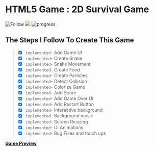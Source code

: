 # HTML5 Game : 2D Survival Game
![Follow](https://img.shields.io/twitter/follow/codingover?label=Follow%20%40codingover&logo=twitter&style=plastic)
![](https://img.shields.io/badge/rating-4.5%2F5-brightgreen)
![progress](https://progress-bar.dev/100/?title=Completed)


## The Steps I Follow To Create This Game

> - [x] `implemented`- Add Game UI
> - [x] `implemented`- Create Snake
> - [x] `implemented`- Snake Movement
> - [x] `implemented`- Create Food
> - [x] `implemented`- Create Particles
> - [x] `implemented`- Detect Collision 
> - [x] `implemented`- Colorize Game
> - [x] `implemented`- Add Score
> - [x] `implemented`- Add Game Over UI
> - [x] `implemented`- Add Restart Button
> - [x] `implemented`- Interactive background
> - [x] `implemented`- Background music
> - [x] `implemented`- Screen Resizing 
> - [x] `implemented`- UI Animations 
> - [x] `implemented`- Bug Fixes and touch ups 

**[Game Preview](https://codingover.github.io/Snake-Game/)**